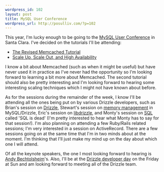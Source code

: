 ```yaml
--- 
wordpress_id: 102
layout: post
title: MySQL User Conference
wordpress_url: http://posulliv.com/?p=102
---
```

This year, I'm lucky enough to be going to the <a href="http://www.mysqlconf.com/mysql2009">MySQL User Conference</a> in Santa Clara. I've decided on the tutorials I'll be attending:

<ul>
	<li><a href="http://www.mysqlconf.com/mysql2009/public/schedule/detail/7066">The Revised Memcached Tutorial</a></li>
	<li><a href="http://www.mysqlconf.com/mysql2009/public/schedule/detail/6805">Scale Up, Scale Out, and High Availability</a></li>
</ul>

I know a bit about Memcached (such as when it might be useful) but have never used it in practice as I've never had the opportunity so I'm looking forward to learning a bit more about Memcached. The second tutorial should also be pretty interesting and I'm looking forward to hearing some interesting scaling techniques which I might not have known about before. 

As for the sessions during the remainder of the week, I know I'll be attending all the ones being put on by various Drizzle developers, such as Brian's session on <a href="http://www.mysqlconf.com/mysql2009/public/schedule/detail/5781">Drizzle</a>, Stewart's session on <a href="http://www.mysqlconf.com/mysql2009/public/schedule/detail/6940">memory management</a> in MySQL/Drizzle, Eric's session on <a href="http://www.mysqlconf.com/mysql2009/public/schedule/detail/6658">libdrizzle</a>, and Monty's session on <a href="http://www.mysqlconf.com/mysql2009/public/schedule/detail/6830">SQL</a> called 'SQL is dead' (I'm pretty interested to hear what Monty has to say for that session!). I'm also planning on attending a few Ruby/Rails related sessions; I'm very interested in a session on ActiveRecord. There are a few sessions going on at the same time that I'm in two minds about at the moment. I'm thinking that I'll just make my mind up on the day about which one I will attend.

Of all the keynote speakers, the one I most looking forward to hearing is<a href="http://en.wikipedia.org/wiki/Andy_Bechtolsheim"> Andy Bechtolsheim</a>'s. Also, I'll be at the <a href="http://drizzle.org/wiki/Drizzle_Developer_Day_2009">Drizzle developer day</a> on the Friday at Sun and am looking forward to meeting all of the Drizzle team.
